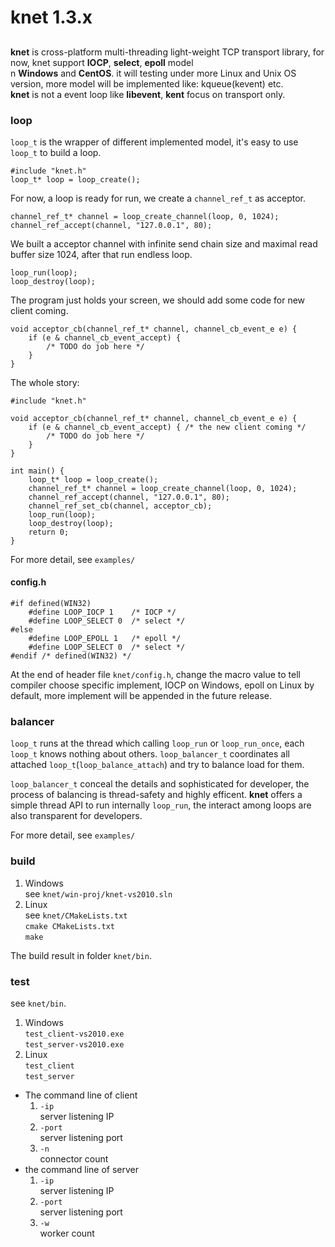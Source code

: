 # knet 1.3.x #
##

**knet** is cross-platform multi-threading light-weight TCP transport library, for now, knet support **IOCP**, **select**, **epoll** model   
n **Windows** and **CentOS**. it will testing under more Linux and Unix OS version, more model will be implemented like: kqueue(kevent) etc.   
**knet** is not a event loop like **libevent**, **kent** focus on transport only.

### loop ###

`loop_t` is the wrapper of different implemented model, it's easy to use `loop_t` to build a loop.    

	#include "knet.h"
	loop_t* loop = loop_create();

For now, a loop is ready for run, we create a `channel_ref_t` as acceptor.

	channel_ref_t* channel = loop_create_channel(loop, 0, 1024);
	channel_ref_accept(channel, "127.0.0.1", 80);

We built a acceptor channel with infinite send chain size and maximal read buffer size 1024, after that run endless loop.

	loop_run(loop);
	loop_destroy(loop);

The program just holds your screen, we should add some code for new client coming.

	void acceptor_cb(channel_ref_t* channel, channel_cb_event_e e) {
	    if (e & channel_cb_event_accept) {
	        /* TODO do job here */
	    }
	}

The whole story:

	#include "knet.h"

	void acceptor_cb(channel_ref_t* channel, channel_cb_event_e e) {
	    if (e & channel_cb_event_accept) { /* the new client coming */
	        /* TODO do job here */
	    }
	}

	int main() {
		loop_t* loop = loop_create();
		channel_ref_t* channel = loop_create_channel(loop, 0, 1024);
		channel_ref_accept(channel, "127.0.0.1", 80);
		channel_ref_set_cb(channel, acceptor_cb);
		loop_run(loop);
		loop_destroy(loop);
		return 0;
	}

For more detail, see `examples/`

#### config.h ####

	#if defined(WIN32)
		#define LOOP_IOCP 1    /* IOCP */
		#define LOOP_SELECT 0  /* select */
	#else
		#define LOOP_EPOLL 1   /* epoll */
		#define LOOP_SELECT 0  /* select */
	#endif /* defined(WIN32) */

At the end of header file `knet/config.h`, change the macro value to tell compiler choose specific implement, IOCP on Windows, epoll on Linux by default, more implement will be appended in the future release.   

### balancer ###

`loop_t` runs at the thread which calling `loop_run` or `loop_run_once`, each `loop_t` knows nothing
about others. `loop_balancer_t` coordinates all attached `loop_t`(`loop_balance_attach`) and try to balance load for them.   

`loop_balancer_t` conceal the details and sophisticated for developer, the process of balancing is thread-safety  and highly efficent. **knet** offers a simple thread API to run internally `loop_run`, the interact among loops are also transparent for developers.

For more detail, see `examples/`

### build ###

1. Windows   
	see `knet/win-proj/knet-vs2010.sln`
2. Linux   
	see `knet/CMakeLists.txt`   
	`cmake CMakeLists.txt`   
	`make`   

The build result in folder `knet/bin`.

### test ###

see `knet/bin`.

1. Windows   
	`test_client-vs2010.exe`   
	`test_server-vs2010.exe`
2. Linux   
	`test_client`   
	`test_server`   

- The command line of client   
 	1. `-ip`   
 		server listening IP
 	2. `-port`   
 		server listening port
    3. `-n`   
    	connector count   
- the command line of server   
	1. `-ip`   
 		server listening IP
 	2. `-port`   
 		server listening port   
    3. `-w`   
    	worker count
